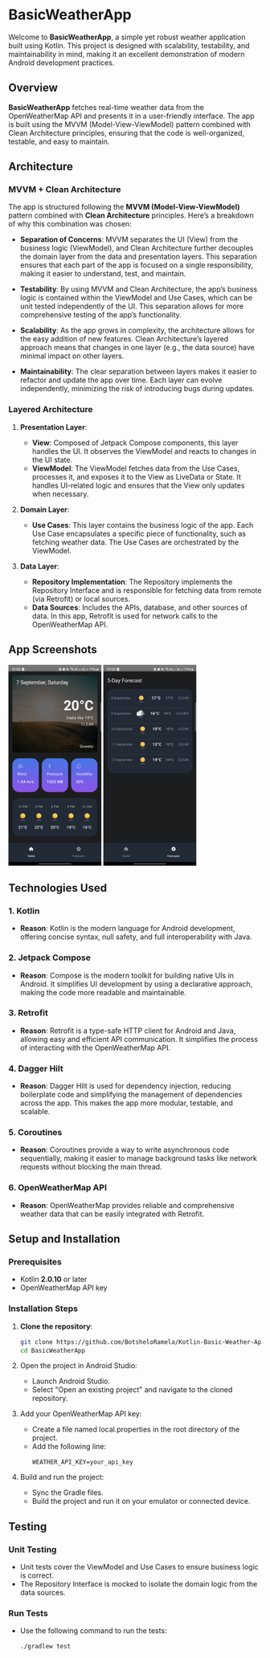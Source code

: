 # BasicWeatherApp

Welcome to **BasicWeatherApp**, a simple yet robust weather application built using Kotlin. This project 
is designed with scalability, testability, and maintainability in mind, making it an excellent 
demonstration of modern Android development practices.

## Overview

**BasicWeatherApp** fetches real-time weather data from the OpenWeatherMap API and presents it in a user-friendly 
interface. The app is built using the MVVM (Model-View-ViewModel) pattern combined with Clean Architecture 
principles, ensuring that the code is well-organized, testable, and easy to maintain.

## Architecture

### MVVM + Clean Architecture

The app is structured following the **MVVM (Model-View-ViewModel)** pattern combined with **Clean Architecture** 
principles. Here’s a breakdown of why this combination was chosen:

- **Separation of Concerns**: MVVM separates the UI (View) from the business logic (ViewModel), 
and Clean Architecture further decouples the domain layer from the data and presentation layers. 
This separation ensures that each part of the app is focused on a single responsibility, making 
it easier to understand, test, and maintain.

- **Testability**: By using MVVM and Clean Architecture, the app’s business logic is contained within 
the ViewModel and Use Cases, which can be unit tested independently of the UI. This separation allows 
for more comprehensive testing of the app’s functionality.

- **Scalability**: As the app grows in complexity, the architecture allows for the easy addition of new 
features. Clean Architecture’s layered approach means that changes in one layer (e.g., the data source) 
have minimal impact on other layers.

- **Maintainability**: The clear separation between layers makes it easier to refactor and update the 
app over time. Each layer can evolve independently, minimizing the risk of introducing bugs during updates.

### Layered Architecture

1. **Presentation Layer**:
    - **View**: Composed of Jetpack Compose components, this layer handles the UI. It observes the 
   ViewModel and reacts to changes in the UI state.
    - **ViewModel**: The ViewModel fetches data from the Use Cases, processes it, and exposes it to 
   the View as LiveData or State. It handles UI-related logic and ensures that the View only updates when necessary.

2. **Domain Layer**:
    - **Use Cases**: This layer contains the business logic of the app. Each Use Case encapsulates a 
   specific piece of functionality, such as fetching weather data. The Use Cases are orchestrated by the ViewModel.

3. **Data Layer**:
    - **Repository Implementation**: The Repository implements the Repository Interface and is responsible 
   for fetching data from remote (via Retrofit) or local sources.
    - **Data Sources**: Includes the APIs, database, and other sources of data. In this app, Retrofit 
   is used for network calls to the OpenWeatherMap API.

## App Screenshots
<p>
   <p>
      <img src="screenshots/HomeScreen.png" width="185" height="400" alt="Home Screen"/>
      <img src="screenshots/ForecastsScreen.png" width="185" height="400" alt="Forecasts Screen"/> 
   </p>
</p>

## Technologies Used

### 1. **Kotlin**
- **Reason**: Kotlin is the modern language for Android development, offering concise syntax, null 
safety, and full interoperability with Java.

### 2. **Jetpack Compose**
- **Reason**: Compose is the modern toolkit for building native UIs in Android. It simplifies UI 
development by using a declarative approach, making the code more readable and maintainable.

### 3. **Retrofit**
- **Reason**: Retrofit is a type-safe HTTP client for Android and Java, allowing easy and efficient 
API communication. It simplifies the process of interacting with the OpenWeatherMap API.

### 4. **Dagger Hilt**
- **Reason**: Dagger Hilt is used for dependency injection, reducing boilerplate code and simplifying 
the management of dependencies across the app. This makes the app more modular, testable, and scalable.

### 5. **Coroutines**
- **Reason**: Coroutines provide a way to write asynchronous code sequentially, making it easier to 
manage background tasks like network requests without blocking the main thread.

### 6. **OpenWeatherMap API**
- **Reason**: OpenWeatherMap provides reliable and comprehensive weather data that can be easily 
integrated with Retrofit.

## Setup and Installation

### Prerequisites
- Kotlin **2.0.10** or later
- OpenWeatherMap API key

### Installation Steps
1. **Clone the repository**:
   ```bash
   git clone https://github.com/BotsheloRamela/Kotlin-Basic-Weather-App
   cd BasicWeatherApp
   ```
2. Open the project in Android Studio:
    - Launch Android Studio.
    - Select "Open an existing project" and navigate to the cloned repository.

3. Add your OpenWeatherMap API key:
    - Create a file named local.properties in the root directory of the project.
    - Add the following line:
        ```properties
        WEATHER_API_KEY=your_api_key
        ```
4. Build and run the project:
    - Sync the Gradle files.
    - Build the project and run it on your emulator or connected device.

## Testing

### Unit Testing
- Unit tests cover the ViewModel and Use Cases to ensure business logic is correct.
- The Repository Interface is mocked to isolate the domain logic from the data sources.

### Run Tests
- Use the following command to run the tests:
    ```bash
    ./gradlew test
    ```
